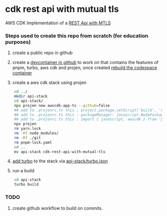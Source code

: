 # cdk rest api with mutual tls
AWS CDK Implementation of a [REST Api with MTLS](https://docs.aws.amazon.com/apigateway/latest/developerguide/rest-api-mutual-tls.html)

### Steps used to create this repo from scratch (for education purposes)
1) create a public repo in github

2) create a [devcontainer in github](https://docs.github.com/en/codespaces/setting-up-your-project-for-codespaces/adding-a-dev-container-configuration/introduction-to-dev-containers#using-a-predefined-dev-container-configuration) to work on that contains the features of pnpm, turbo, aws cdk and projen, once created [rebuild the codespace container](https://docs.github.com/en/codespaces/setting-up-your-project-for-codespaces/adding-a-dev-container-configuration/introduction-to-dev-containers#applying-configuration-changes-to-a-codespace)

3) create a aws cdk stack using projen
```bash
    cd ../
    mkdir api-stack
    cd api-stack/
    npx projen new awscdk-app-ts --github=false
    ## add to .projenrc.ts this : project.package.setScript('build', 'npx projen && npx projen build');
    ## add to .projenrc.ts this : packageManager: javascript.NodePackageManager.PNPM,
    ## add to .projenrc.ts this : import { javascript, awscdk } from 'projen';
    npx projen
    rm yarn.lock
    rm -Rf node_modules/
    rm -Rf ./git
    rm pnpm-lock.yaml
    cd ..
    mv api-stack cdk-rest-api-with-mutual-tls
```

4) [add turbo](https://turbo.build/repo/docs/getting-started/add-to-project) to the stack via [api-stack/turbo.json](api-stack/turbo.json)

5) run a build 
```bash
    cd api-stack
    turbo build
```

### TODO
1) create github workflow to build on commits.